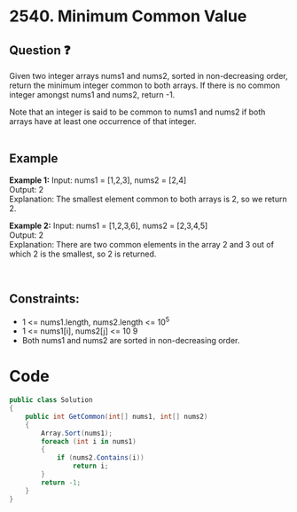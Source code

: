 # 2540. Minimum Common Value
## Question ❓ <br>
Given two integer arrays nums1 and nums2, sorted in non-decreasing order, return the minimum integer common to both arrays. If there is no common integer amongst nums1 and nums2, return -1.

Note that an integer is said to be common to nums1 and nums2 if both arrays have at least one occurrence of that integer.
<br><br>

## Example

__Example 1:__
Input: nums1 = [1,2,3], nums2 = [2,4]        
Output: 2          
Explanation: The smallest element common to both arrays is 2, so we return 2.
<br>

__Example 2:__  Input: nums1 = [1,2,3,6], nums2 = [2,3,4,5]         
Output: 2        
Explanation:  There are two common elements in the array 2 and 3 out of which 2 is the smallest, so 2 is returned.
<br>

      
<br>
  
## Constraints:
- 1 <= nums1.length, nums2.length <= 10<sup>5</sup> 
- 1 <= nums1[i], nums2[j] <= 10 <pow>9</pow>
- Both nums1 and nums2 are sorted in non-decreasing order.

# Code
```C#
public class Solution
{
    public int GetCommon(int[] nums1, int[] nums2)
    {
        Array.Sort(nums1);
        foreach (int i in nums1)
        {
            if (nums2.Contains(i))
                return i;
        }
        return -1;
    }
}
```
